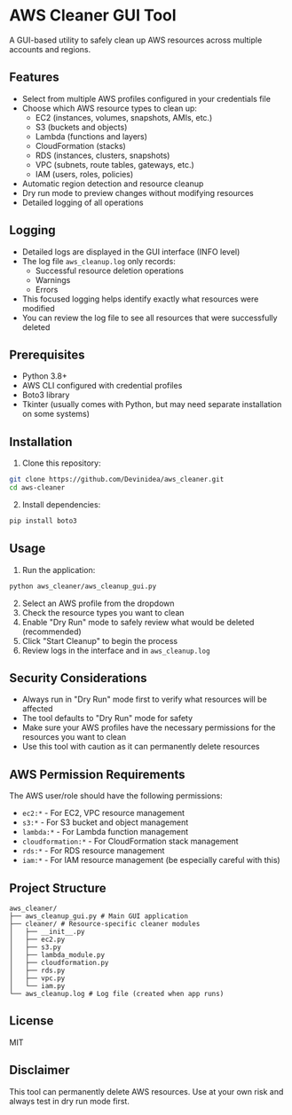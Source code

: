 # AWS Cleaner GUI Tool

A GUI-based utility to safely clean up AWS resources across multiple accounts and regions.

## Features

- Select from multiple AWS profiles configured in your credentials file
- Choose which AWS resource types to clean up:
  - EC2 (instances, volumes, snapshots, AMIs, etc.)
  - S3 (buckets and objects)
  - Lambda (functions and layers)
  - CloudFormation (stacks)
  - RDS (instances, clusters, snapshots)
  - VPC (subnets, route tables, gateways, etc.)
  - IAM (users, roles, policies)
- Automatic region detection and resource cleanup
- Dry run mode to preview changes without modifying resources
- Detailed logging of all operations

## Logging

- Detailed logs are displayed in the GUI interface (INFO level)
- The log file `aws_cleanup.log` only records:
  - Successful resource deletion operations
  - Warnings
  - Errors
- This focused logging helps identify exactly what resources were modified
- You can review the log file to see all resources that were successfully deleted

## Prerequisites

- Python 3.8+
- AWS CLI configured with credential profiles
- Boto3 library
- Tkinter (usually comes with Python, but may need separate installation on some systems)

## Installation

1. Clone this repository:

```bash
git clone https://github.com/Devinidea/aws_cleaner.git
cd aws-cleaner
```

2. Install dependencies:

```bash
pip install boto3
```

## Usage

1. Run the application:

```bash
python aws_cleaner/aws_cleanup_gui.py
```

2. Select an AWS profile from the dropdown
3. Check the resource types you want to clean
4. Enable "Dry Run" mode to safely review what would be deleted (recommended)
5. Click "Start Cleanup" to begin the process
6. Review logs in the interface and in `aws_cleanup.log`

## Security Considerations

- Always run in "Dry Run" mode first to verify what resources will be affected
- The tool defaults to "Dry Run" mode for safety
- Make sure your AWS profiles have the necessary permissions for the resources you want to clean
- Use this tool with caution as it can permanently delete resources

## AWS Permission Requirements

The AWS user/role should have the following permissions:

- `ec2:*` - For EC2, VPC resource management
- `s3:*` - For S3 bucket and object management
- `lambda:*` - For Lambda function management
- `cloudformation:*` - For CloudFormation stack management
- `rds:*` - For RDS resource management
- `iam:*` - For IAM resource management (be especially careful with this)

## Project Structure

```
aws_cleaner/
├── aws_cleanup_gui.py # Main GUI application
├── cleaner/ # Resource-specific cleaner modules
│   ├── __init__.py
│   ├── ec2.py
│   ├── s3.py
│   ├── lambda_module.py
│   ├── cloudformation.py
│   ├── rds.py
│   ├── vpc.py
│   └── iam.py
└── aws_cleanup.log # Log file (created when app runs)
```

## License

MIT

## Disclaimer

This tool can permanently delete AWS resources. Use at your own risk and always test in dry run mode first. 